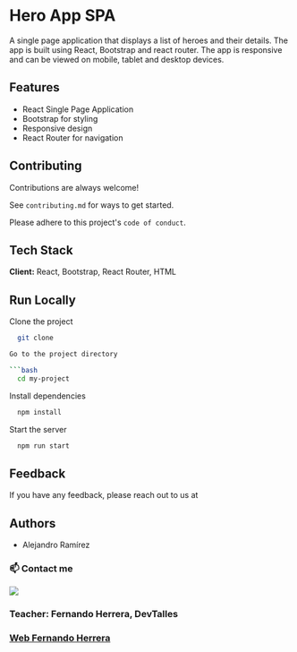 
# Hero App SPA

A single page application that displays a list of heroes and their details. The app is built using React, Bootstrap and react router. The app is responsive and can be viewed on mobile, tablet and desktop devices. 

## Features

- React Single Page Application
- Bootstrap for styling
- Responsive design
- React Router for navigation


## Contributing

Contributions are always welcome!

See `contributing.md` for ways to get started.

Please adhere to this project's `code of conduct`.


## Tech Stack

**Client:** React, Bootstrap, React Router, HTML

## Run Locally

Clone the project

```bash
  git clone

Go to the project directory

```bash
  cd my-project
```

Install dependencies

```bash
  npm install
```

Start the server

```bash
  npm run start
```


## Feedback

If you have any feedback, please reach out to us at


## Authors

- Alejandro Ramírez 

<!-- CONTACT -->
### 📫 Contact   me

<div> 
  <a href="https://www.linkedin.com/in/pedroramirez-desarrollador/" target="_blank"><img src="https://img.shields.io/badge/-LinkedIn-%230077B5?style=for-the-badge&logo=linkedin&logoColor=white" target="_blank"></a> 
</div>

<!-- ACKNOWLEDGEMENTS -->
### Teacher: Fernando Herrera, DevTalles
###   <a href="https://www.linkedin.com/in/fernando-herrera-b6b204200/" target="_blank">Web Fernando Herrera</a> 
